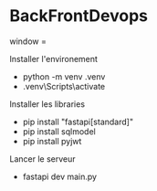 # BackFrontDevops
window = 

Installer l'environement
- python -m venv .venv
- .venv\Scripts\activate

Installer les libraries
- pip install "fastapi[standard]"
- pip install sqlmodel
- pip install pyjwt

Lancer le serveur
- fastapi dev main.py